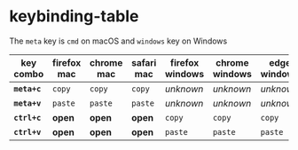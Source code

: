# keybinding-table

The `meta` key is `cmd` on macOS and `windows` key on Windows

| key combo     | firefox mac | chrome mac | safari mac | firefox windows | chrome windows | edge windows
| ---           | ---         | ---        | ---        | ---             | ---            | ---  
| **`meta+c`**  | `copy`      | `copy`     | `copy`     | *unknown*       | *unknown*      | *unknown*
| **`meta+v`**  | `paste`     | `paste`    | `paste`    | *unknown*       | *unknown*      | *unknown*
| **`ctrl+c`**  | **open**    | **open**   | **open**   | `copy`          | `copy`         | `copy`
| **`ctrl+v`**  | **open**    | **open**   | **open**   | `paste`         | `paste`        | `paste`

